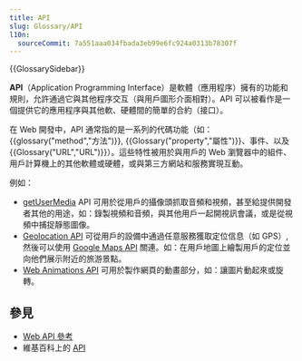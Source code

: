 ```yaml
---
title: API
slug: Glossary/API
l10n:
  sourceCommit: 7a551aaa034fbada3eb99e6fc924a0313b78307f
---
```


{{GlossarySidebar}}

**API**（Application Programming Interface）是軟體（應用程序）擁有的功能和規則，允許通過它與其他程序交互（與用戶圖形介面相對）。API 可以被看作是一個提供它的應用程序與其他軟、硬體間的簡單的合約（接口）。

在 Web 開發中，API 通常指的是一系列的代碼功能（如：{{glossary("method","方法")}}, {{Glossary("property","屬性")}}、事件、以及 {{Glossary("URL","URL")}}）。這些特性被用於與用戶的 Web 瀏覽器中的組件、用戶計算機上的其他軟體或硬體，或與第三方網站和服務實現互動。

例如：

- [getUserMedia](/zh-TW/docs/Web/API/MediaDevices/getUserMedia) API 可用於從用戶的攝像頭抓取音頻和視頻，甚至給提供開發者其他的用途，如：錄製視頻和音頻，與其他用戶一起開視訊會議，或是從視頻中捕捉靜態圖像。
- [Geolocation API](/zh-TW/docs/Web/API/Geolocation) 可從用戶的設備中通過任意服務獲取定位信息（如 GPS）, 然後可以使用 [Google Maps API](https://developers.google.com/maps/) 關連。如：在用戶地圖上繪製用戶的定位並向他們展示附近的旅游景點。
- [Web Animations API](/zh-TW/docs/Web/API/Web_Animations_API) 可用於製作網頁的動畫部分，如：讓圖片動起來或旋轉。

## 參見

- [Web API 參考](/zh-TW/docs/Web/API)
- 維基百科上的 [API](https://zh.wikipedia.org/wiki/Application_programming_interface)
